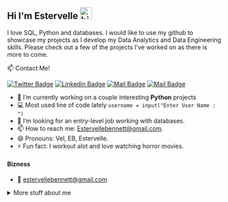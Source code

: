 ## Hi I'm Estervelle <img src="https://user-images.githubusercontent.com/1303154/88677602-1635ba80-d120-11ea-84d8-d263ba5fc3c0.gif" width="28px" alt="hi">

I love SQL, Python and databases. I would like to use my github to showcase my projects as I develop my Data Analytics and Data Engineering skills.  Please check out a few of the projects I've worked on as there is more to come.  

:mailbox: Contact Me!

[![Twitter Badge](https://img.shields.io/badge/-@Bak_2IT-1ca0f1?style=flat&labelColor=1ca0f1&logo=twitter&logoColor=white&link=https://twitter.com/bak_2IT)](https://twitter.com/Bak_2IT) [![Linkedin Badge](https://img.shields.io/badge/-EstervelleB-0e76a8?style=flat&labelColor=0e76a8&logo=linkedin&logoColor=white)](https://www.linkedin.com/in/estervelleb/) [![Mail Badge](https://img.shields.io/badge/-@bak_2IT-e84393?style=flat&labelColor=e84393&logo=instagram&logoColor=white)](https://instagram.com/bak_2IT) [![Mail Badge](https://img.shields.io/badge/-estervellebennett-c0392b?style=flat&labelColor=c0392b&logo=gmail&logoColor=white)](mailto:estervellebennett@gmail.com)

<!-- TODO: Add last video link -->

- 🔭 I’m currently working on a couple interesting **Python** projects
- :computer: Most used line of code lately  `username = input("Enter User Name : ")`
- 🤔 I’m looking for an entry-level job working with databases.
- 📫 How to reach me: Estervellebennett@gmail.com.
- 😄 Pronouns: Vel, EB, Estervelle.
- ⚡ Fun fact: I workout alot and  love watching horror movies.


#### Bizness
- :email: estervellebennett@gmail.com



<details>
<summary>
  More stuff about me
</summary>

<br >

I love learning new things!

#### What is Bak_2IT?

Well, I started in the computer industry on the deployment team in 2001 and moved on to Comcast helpdesk.  I was on the typical path to enter the IT world; however, the job market drastically changed in 2008. Also, I was young and began to explore Psychology and various jobs. I guess I needed to find myself. 18 years later, I decided I didn't want any regrets in life. I told myself that life was too short and at 43 I decided to get my MTA Database Fundamentals Certification in January of 2021. Next, I earned my MS Azure Fundamentals certification then started to learn Python.  I was determined to get Bak_2IT. :)


